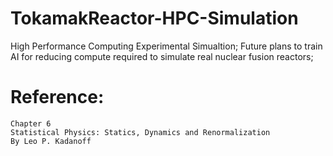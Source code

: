 # TokamakReactor-HPC-Simulation
High Performance Computing Experimental Simualtion; Future plans to train AI for reducing compute required to simulate real nuclear fusion reactors;

# Reference:
```
Chapter 6
Statistical Physics: Statics, Dynamics and Renormalization
By Leo P. Kadanoff
```
